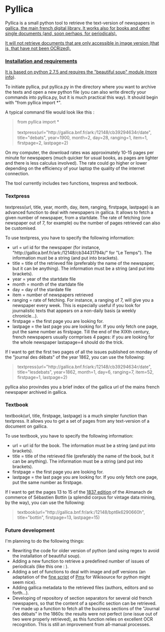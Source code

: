 Pyllica
=======

Pyllica is a small python tool to retrieve the text-version of newspapers in <a href="http://gallica.bnf.fr/">gallica</href>, the main french digital library. It works also for books and other single documents (and, soon perhaps, for periodicals). 

It will not retrieve documents that are only accessible in image version (that is, that have not been OCRized).

<h3>Installation and requirements</h3>

It is based on python 2.7.5 and requires the "beautiful soup" module (<a href="http://www.crummy.com/software/BeautifulSoup/)">more info</a>).

To initiate pyllica, put pyllica.py in the directory where you want to archive the texts and open a new python file (you can also write directly your commands into pyllica.py, but it is much practical this way). It should begin with "from pyllica import *".

A typical command file would look like this :
<blockquote>
from pyllica import *<br /> <br />
textpress(url="http://gallica.bnf.fr/ark:/12148/cb39294634r/date", title="debats", year=1900, month=2, day=28, ranging=1, item=1, firstpage=2, lastpage=2)
</blockquote>

On my computer, the download rates was approximately 10-15 pages per minute for newspapers (much quicker for usual books, as pages are lighter and there is less calculus involved). The rate could go higher or lower depending on the efficiency of your laptop the quality of the internet connection.

The tool currently includes two functions, texpress and textbook.

<h3>Textpress</h3>

textpress(url, title, year, month, day, item, ranging, firstpage, lastpage) is an advanced function to deal with newspapers in gallica. It allows to fetch a given number of newspaper, from a startdate. The rate of fetching (one newspaper out of 7, for example) ou the number of pages retrieved can also be customised. 

To use textpress, you have to specify the following information:<ul>
<li>url = url id for the newspaper (for instance, "http://gallica.bnf.fr/ark:/12148/cb34431794k/" for "Le Temps"). The information must be a string (and put into brackets).</li>
<li>title = title of the retrieved file (preferably the name of the newspaper, but it can be anything). The information must be a string (and put into brackets).</li>
<li>year = year of the startdate file</li>
<li>month = month of the startdate file</li>
<li>day = day of the stardate file</li>
<li>item = number of newspapers retrieved</li> 
<li>ranging = rate of fetching. For instance, a ranging of 7, will give you a newspaper every week. This is especially useful if you look for journalistic texts that appears on a non-daily basis (a weekly chronicle…).</li>
<li>firstpage = the first page you are looking for.</li>
<li>lastpage = the last page you are looking for. If you only fetch one page, put the same number as firstpage. Till the end of the XIXth century, french newspapers usually cormprises 4 pages: if you are looking for the whole newspaper lastapage=4 should do the trick.</li>
</ul>

If I want to get the first two pages of all the issues published on monday of the "journal des débats" of the year 1862, you can use the following:

<blockquote>
textpress(url="http://gallica.bnf.fr/ark:/12148/cb39294634r/date", title="lesdebats", year=1862, month=1, day=6, ranging=7, item=52, firstpage=1, lastpage=2)
</blockquote>

pyllica also provindes you a brief index of the gallica url of the mains french newspaper archived in gallica.

<h3>Textbook</h3>

textbook(url, title, firstpage, lastpage) is a much simpler function than textpress. It allows you to get a set of pages from any text-version of a document on gallica.

To use textbook, you have to specify the following information:<ul>
<li>url = url id for the book. The information must be a string (and put into brackets).</li>
<li>title = title of the retrieved file (preferably the name of the book, but it can be anything). The information must be a string (and put into brackets).</li>
<li>firstpage = the first page you are looking for.</li>
<li>lastpage = the last page you are looking for. If you only fetch one page, put the same number as firstpage.</li>
</ul>

If I want to get the pages 13 to 15 of the <a href="http://gallica.bnf.fr/ark:/12148/bpt6k6290660h">1837 edition</a> of the Almanach de commerce of Sébastien Bottin (a splendid corpus for vintage data mining, by the way), you can use the following:

<blockquote>
textbook(url="http://gallica.bnf.fr/ark:/12148/bpt6k6290660h", title="bottin", firstpage=13, lastpage=15)
</blockquote>

<h3>Future development</h3>

I'm planning to do the following things:<ul>
<li>Rewriting the code for older version of python (and using regex to avoid the installation of beautiful soup).</li>
<li>Adding a new function to retrieve a predefined number of issues of periodicals (like this one : ).</li>
<li>Adding a set of functions to deal with image and pdf versions (an adaptation of the <a href="https://fr.wikisource.org/wiki/Wikisource:Gallica/gallica.ml">fine script</a> of <a href="https://fr.wikisource.org/wiki/Utilisateur:Pmx">Pmx</a> for Wikisource for python might seem nice).</li>
<li>Adding gallica metadata to the retrieved files (authors, editors and so forth…).</li>
<li>Developing of repository of section separators for several old french newspapers, so that the content of a specific section can be retrieved. I've made up a function to fetch all the business sections of the "Journal des débats" in the 1860s: the results were not perfect (one issue out of two were properly retrieved), as this function relies on excellent OCR recognition. This is still an improvement from all-manual processes.</li>
</ul>
